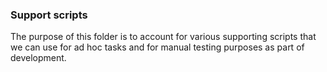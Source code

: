 ### Support scripts

The purpose of this folder is to account for various supporting scripts that we can use for ad hoc tasks
and for manual testing purposes as part of development.
